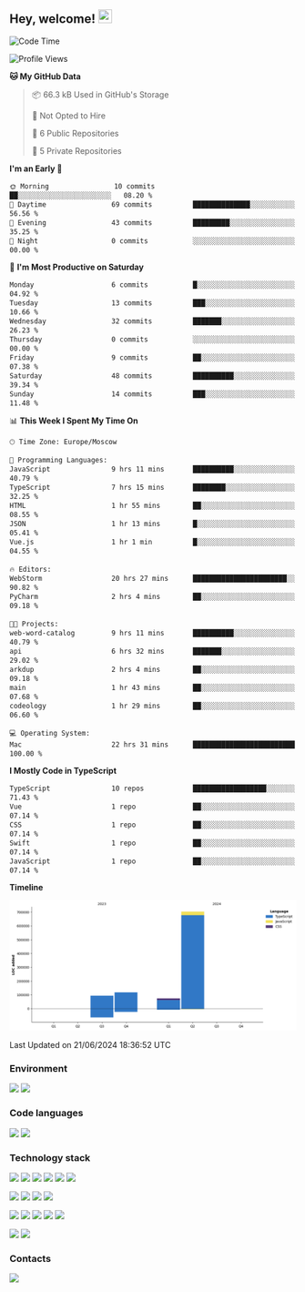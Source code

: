 ## Hey, welcome!   <img src="https://github.com/blackcater/blackcater/raw/main/images/Hi.gif" height="24" width="24"/></h1>

<!--START_SECTION:waka-->
![Code Time](http://img.shields.io/badge/Code%20Time-64%20hrs%2013%20mins-blue)

![Profile Views](http://img.shields.io/badge/Profile%20Views-5-blue)

**🐱 My GitHub Data** 

> 📦 66.3 kB Used in GitHub's Storage 
 > 
> 🚫 Not Opted to Hire
 > 
> 📜 6 Public Repositories 
 > 
> 🔑 5 Private Repositories 
 > 
**I'm an Early 🐤** 

```text
🌞 Morning                10 commits          ██░░░░░░░░░░░░░░░░░░░░░░░   08.20 % 
🌆 Daytime                69 commits          ██████████████░░░░░░░░░░░   56.56 % 
🌃 Evening                43 commits          █████████░░░░░░░░░░░░░░░░   35.25 % 
🌙 Night                  0 commits           ░░░░░░░░░░░░░░░░░░░░░░░░░   00.00 % 
```
📅 **I'm Most Productive on Saturday** 

```text
Monday                   6 commits           █░░░░░░░░░░░░░░░░░░░░░░░░   04.92 % 
Tuesday                  13 commits          ███░░░░░░░░░░░░░░░░░░░░░░   10.66 % 
Wednesday                32 commits          ███████░░░░░░░░░░░░░░░░░░   26.23 % 
Thursday                 0 commits           ░░░░░░░░░░░░░░░░░░░░░░░░░   00.00 % 
Friday                   9 commits           ██░░░░░░░░░░░░░░░░░░░░░░░   07.38 % 
Saturday                 48 commits          ██████████░░░░░░░░░░░░░░░   39.34 % 
Sunday                   14 commits          ███░░░░░░░░░░░░░░░░░░░░░░   11.48 % 
```


📊 **This Week I Spent My Time On** 

```text
🕑︎ Time Zone: Europe/Moscow

💬 Programming Languages: 
JavaScript               9 hrs 11 mins       ██████████░░░░░░░░░░░░░░░   40.79 % 
TypeScript               7 hrs 15 mins       ████████░░░░░░░░░░░░░░░░░   32.25 % 
HTML                     1 hr 55 mins        ██░░░░░░░░░░░░░░░░░░░░░░░   08.55 % 
JSON                     1 hr 13 mins        █░░░░░░░░░░░░░░░░░░░░░░░░   05.41 % 
Vue.js                   1 hr 1 min          █░░░░░░░░░░░░░░░░░░░░░░░░   04.55 % 

🔥 Editors: 
WebStorm                 20 hrs 27 mins      ███████████████████████░░   90.82 % 
PyCharm                  2 hrs 4 mins        ██░░░░░░░░░░░░░░░░░░░░░░░   09.18 % 

🐱‍💻 Projects: 
web-word-catalog         9 hrs 11 mins       ██████████░░░░░░░░░░░░░░░   40.79 % 
api                      6 hrs 32 mins       ███████░░░░░░░░░░░░░░░░░░   29.02 % 
arkdup                   2 hrs 4 mins        ██░░░░░░░░░░░░░░░░░░░░░░░   09.18 % 
main                     1 hr 43 mins        ██░░░░░░░░░░░░░░░░░░░░░░░   07.68 % 
codeology                1 hr 29 mins        ██░░░░░░░░░░░░░░░░░░░░░░░   06.60 % 

💻 Operating System: 
Mac                      22 hrs 31 mins      █████████████████████████   100.00 % 
```

**I Mostly Code in TypeScript** 

```text
TypeScript               10 repos            ██████████████████░░░░░░░   71.43 % 
Vue                      1 repo              ██░░░░░░░░░░░░░░░░░░░░░░░   07.14 % 
CSS                      1 repo              ██░░░░░░░░░░░░░░░░░░░░░░░   07.14 % 
Swift                    1 repo              ██░░░░░░░░░░░░░░░░░░░░░░░   07.14 % 
JavaScript               1 repo              ██░░░░░░░░░░░░░░░░░░░░░░░   07.14 % 
```



**Timeline**

![Lines of Code chart](https://raw.githubusercontent.com/IntarialN/IntarialN/main/assets/bar_graph.png)


 Last Updated on 21/06/2024 18:36:52 UTC
<!--END_SECTION:waka-->

### Environment

![](https://img.shields.io/badge/IDE_WebStorm-informational?style=flat&logo=WebStorm&logoColor=white&color=0E1117)
![](https://img.shields.io/badge/OS_macOS-informational?style=flat&logo=macos&logoColor=white&color=0E1117)

### Code languages

![](https://img.shields.io/badge/TypeScript-informational?style=flat&logo=TypeScript&logoColor=white&color=0E1117)
![](https://img.shields.io/badge/JavaScript-informational?style=flat&logo=JavaScript&logoColor=white&color=0E1117)

### Technology stack

![](https://img.shields.io/badge/React-informational?style=flat&logo=React&logoColor=white&color=0E1117)
![](https://img.shields.io/badge/React_Native-informational?style=flat&logo=React&logoColor=white&color=0E1117)
![](https://img.shields.io/badge/Electron-informational?style=flat&logo=Electron&logoColor=white&color=0E1117)
![](https://img.shields.io/badge/Vite-informational?style=flat&logo=Vite&logoColor=white&color=0E1117)
![](https://img.shields.io/badge/Mobx-informational?style=flat&logo=MobX&logoColor=white&color=0E1117)
![](https://img.shields.io/badge/Redux-informational?style=flat&logo=Redux&logoColor=white&color=0E1117)

![](https://img.shields.io/badge/Node.js-informational?style=flat&logo=Node.js&logoColor=white&color=0E1117)
![](https://img.shields.io/badge/Nest.js-informational?style=flat&logo=Node.js&logoColor=white&color=0E1117)
![](https://img.shields.io/badge/TypeORM-informational?style=flat&logo=Node.js&logoColor=white&color=0E1117)
![](https://img.shields.io/badge/Express-informational?style=flat&logo=Express&logoColor=white&color=0E1117)

![](https://img.shields.io/badge/PostgreSQL-informational?style=flat&logo=PostgreSQL&logoColor=white&color=0E1117)
![](https://img.shields.io/badge/MongoDB-informational?style=flat&logo=MongoDB&logoColor=white&color=0E1117)
![](https://img.shields.io/badge/MySQL-informational?style=flat&logo=MySQL&logoColor=white&color=0E1117)
![](https://img.shields.io/badge/Redis-informational?style=flat&logo=Redis&logoColor=white&color=0E1117)
![](https://img.shields.io/badge/Docker-informational?style=flat&logo=docker&logoColor=white&color=0E1117)

![](https://img.shields.io/badge/GitHub-informational?style=flat&logo=github&logoColor=white&color=0E1117)
![](https://img.shields.io/badge/GitLab-informational?style=flat&logo=gitlab&logoColor=white&color=0E1117)

### Contacts

[![](https://img.shields.io/badge/Intarial-informational?style=flat&logo=Telegram&logoColor=white&color=0E1117)](https://t.me/intarial)
